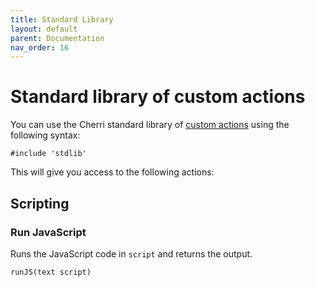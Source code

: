 ```yaml
---
title: Standard Library
layout: default
parent: Documentation
nav_order: 16
---
```


# Standard library of custom actions

You can use the Cherri standard library of [custom actions](/language/custom-actions) using the following syntax:

```
#include 'stdlib'
```

This will give you access to the following actions:

## Scripting

### Run JavaScript

Runs the JavaScript code in `script` and returns the output.

```
runJS(text script)
```
